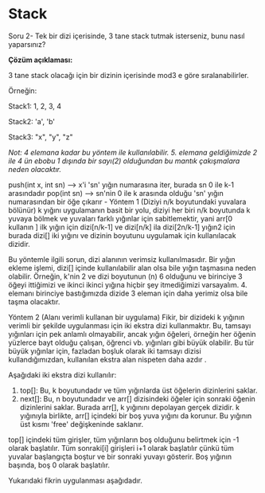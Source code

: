 # Stack

Soru 2- Tek bir dizi içerisinde, 3 tane stack tutmak isterseniz, bunu nasıl yaparsınız?



**Çözüm açıklaması:**

3 tane stack olacağı için bir dizinin içerisinde mod3 e göre sıralanabilirler.

Örneğin:

Stack1: 1, 2, 3, 4

Stack2: 'a', 'b'

Stack3: "x", "y", "z"

*Not: 4 elemana kadar bu yöntem ile kullanılabilir. 5. elemana geldiğimizde 2 ile 4 ün ebobu 1 dışında bir sayı(2) olduğundan bu mantık çakışmalara neden olacaktır.*

push(int x, int sn) –> x'i 'sn' yığın numarasına iter, burada sn 0 ile k-1 arasındadır
pop(int sn) –> sn'nin 0 ile k arasında olduğu 'sn' yığın numarasından bir öğe çıkarır -
Yöntem 1 (Diziyi n/k boyutundaki yuvalara bölünür) k yığını uygulamanın basit bir yolu, diziyi her biri n/k boyutunda k yuvaya bölmek ve yuvaları farklı yığınlar için sabitlemektir, yani arr[0 kullanın ] ilk yığın için dizi[n/k-1] ve dizi[n/k] ila dizi[2n/k-1] yığın2 için burada dizi[] iki yığını ve dizinin boyutunu uygulamak için kullanılacak dizidir.

Bu yöntemle ilgili sorun, dizi alanının verimsiz kullanılmasıdır. Bir yığın ekleme işlemi, dizi[] içinde kullanılabilir alan olsa bile yığın taşmasına neden olabilir. Örneğin, k'nin 2 ve dizi boyutunun (n) 6 olduğunu ve birinciye 3 öğeyi ittiğimizi ve ikinci ikinci yığına hiçbir şey itmediğimizi varsayalım. 4. elemanı birinciye bastığımızda dizide 3 eleman için daha yerimiz olsa bile taşma olacaktır.

Yöntem 2 (Alanı verimli kullanan bir uygulama) Fikir, bir dizideki k yığının verimli bir şekilde uygulanması için iki ekstra dizi kullanmaktır. Bu, tamsayı yığınları için pek anlamlı olmayabilir, ancak yığın öğeleri, örneğin her öğenin yüzlerce bayt olduğu çalışan, öğrenci vb. yığınları gibi büyük olabilir. Bu tür büyük yığınlar için, fazladan boşluk olarak iki tamsayı dizisi kullandığımızdan, kullanılan ekstra alan nispeten daha azdır .

Aşağıdaki iki ekstra dizi kullanılır:
1) top[]: Bu, k boyutundadır ve tüm yığınlarda üst öğelerin dizinlerini saklar.
2) next[]: Bu, n boyutundadır ve arr[] dizisindeki öğeler için sonraki öğenin dizinlerini saklar. Burada arr[], k yığınını depolayan gerçek dizidir.
k yığınıyla birlikte, arr[] içindeki bir boş yuva yığını da korunur. Bu yığının üst kısmı 'free' değişkeninde saklanır.

top[] içindeki tüm girişler, tüm yığınların boş olduğunu belirtmek için -1 olarak başlatılır. Tüm sonraki[i] girişleri i+1 olarak başlatılır çünkü tüm yuvalar başlangıçta boştur ve bir sonraki yuvayı gösterir. Boş yığının başında, boş 0 olarak başlatılır.

Yukarıdaki fikrin uygulanması aşağıdadır.
